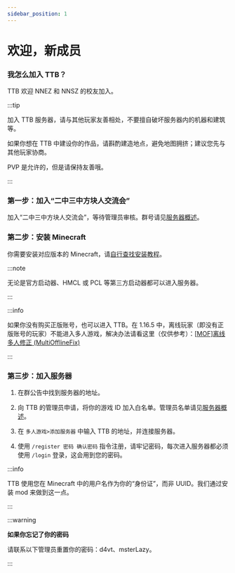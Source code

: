 ```yaml
---
sidebar_position: 1
---
```


# 欢迎，新成员

### 我怎么加入 TTB？

TTB 欢迎 NNEZ 和 NNSZ 的校友加入。

:::tip

加入 TTB 服务器，请与其他玩家友善相处，不要擅自破坏服务器内的机器和建筑等。

如果你想在 TTB 中建设你的作品，请斟酌建造地点，避免地图拥挤；建议您先与其他玩家协商。

PVP 是允许的，但是请保持友善哦。

:::

### 第一步：加入“二中三中方块人交流会”

加入“二中三中方块人交流会”，等待管理员审核。群号请见[服务器概述](https://masterlazy.github.io/TwoThreeBlocks-Wiki/docs/intro/)。

### 第二步：安装 Minecraft

你需要安装对应版本的 Minecraft，请[自行查找安装教程](https://cn.bing.com/search?pglt=129&q=如何安装minecraft+java版)。

:::note

无论是官方启动器、HMCL 或 PCL 等第三方启动器都可以进入服务器。

:::

:::info

如果你没有购买正版账号，也可以进入 TTB。在 1.16.5 中，离线玩家（即没有正版账号的玩家）不能进入多人游戏，解决办法请看这里（仅供参考）：[[MOF\]离线多人修正 (MultiOfflineFix)](https://www.mcmod.cn/class/10643.html)

:::

### 第三步：加入服务器

1. 在群公告中找到服务器的地址。

3. 向 TTB 的管理员申请，将你的游戏 ID 加入白名单。管理员名单请见[服务器概述](https://masterlazy.github.io/TwoThreeBlocks-Wiki/docs/intro/#管理员名单)。
4. 在 `多人游戏>添加服务器` 中输入 TTB 的地址，并连接服务器。
5. 使用 `/register 密码 确认密码`  指令注册，请牢记密码，每次进入服务器都必须使用 `/login` 登录，这会用到您的密码。

:::info

TTB 使用您在 Minecraft 中的用户名作为你的“身份证”，而非 UUID。我们通过安装 mod 来做到这一点。

:::

:::warning

**如果你忘记了你的密码**

请联系以下管理员重置你的密码：d4vt、msterLazy。

:::
